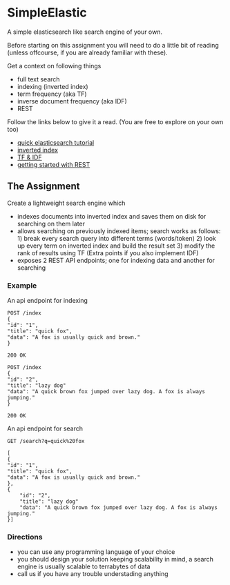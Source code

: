 
# SimpleElastic
A simple elasticsearch like search engine of your own.

Before starting on this assignment you will need to do a little bit of reading (unless offcourse, if you are already familiar with these).

Get a context on following things

-  full text search
-  indexing (inverted index)
-  term frequency (aka TF) 
-  inverse document frequency (aka IDF)
- REST

Follow the links below to give it a read. (You are free to explore on your own too)
- [quick elasticsearch tutorial](http://joelabrahamsson.com/elasticsearch-101/)
- [inverted index](https://www.elastic.co/guide/en/elasticsearch/guide/current/inverted-index.html)
- [TF & IDF](https://en.wikipedia.org/wiki/Tf%E2%80%93idf)
- [getting started with REST](http://www.andrewhavens.com/posts/20/beginners-guide-to-creating-a-rest-api/)


## The Assignment


Create a lightweight search engine which

- indexes documents into inverted index and saves them on disk for searching on them later
- allows searching on previously indexed items; search works as follows: 
        1) break every search query into different terms (words/token)
        2) look up every term on inverted index and build the result set
        3) modify the rank of results using TF (Extra points if you also implement IDF)
- exposes 2 REST API endpoints; one for indexing data and another for searching

### Example

An api endpoint for indexing

```
POST /index
{
"id": "1",
"title": "quick fox",
"data": "A fox is usually quick and brown."
}

200 OK

POST /index
{
"id": "2",
"title": "lazy dog"
"data": "A quick brown fox jumped over lazy dog. A fox is always jumping."
}

200 OK
```

An api endpoint for search
```
GET /search?q=quick%20fox

[
{
"id": "1",
"title": "quick fox",
"data": "A fox is usually quick and brown."
},
{
    "id": "2",
    "title": "lazy dog"
    "data": "A quick brown fox jumped over lazy dog. A fox is always jumping."
}]
```

### Directions

- you can use any programming language of your choice
- you should design your solution keeping scalability in mind, a search engine is usually scalable to terrabytes of data
- call us if you have any trouble understading anything

